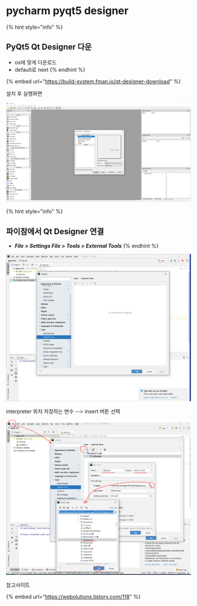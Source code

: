 # pycharm pyqt5 designer

{% hint style="info" %}
## PyQt5 Qt Designer 다운

* os에 맞게 다운로드
* default로 next 
{% endhint %}

{% embed url="https://build-system.fman.io/qt-designer-download" %}

설치 후 실행화면

![](../.gitbook/assets/image%20%28301%29.png)

{% hint style="info" %}
## 파이참에서 Qt Designer 연결

*   _**File &gt; Settings File &gt; Tools &gt; External Tools**_ 
{% endhint %}

![](../.gitbook/assets/image%20%28303%29.png)

interpreter 위치 저장하는 변수 --&gt; insert 버튼 선택

![](../.gitbook/assets/image%20%28302%29.png)

참고사이트 

{% embed url="https://webolutions.tistory.com/118" %}



